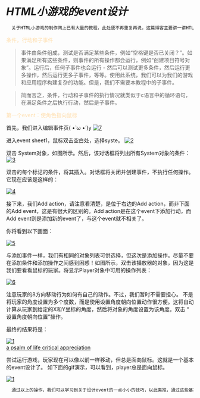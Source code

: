 # ***HTML小游戏的event设计***

```java
  关于HTML小游戏的制作网上已有大量的教程，此处便不再重复再说，这篇博客主要讲一讲HTLM游戏制作中的一个event的编写与设计
```

 <font color=NavajoWhite>   条件，行动和子事件</font>


 > 事件由条件组成，测试是否满足某些条件，例如“空格键是否已关闭？”。如果满足所有这些条件，则事件的所有操作都会运行，例如“创建项目符号对象”。运行后，任何子事件也会运行 - 然后可以测试更多条件，然后运行更多操作，然后运行更多子事件，等等。使用此系统，我们可以为我们的游戏和应用程序构建复杂的功能。但是，我们不需要本教程中的子事件。

> 简而言之，条件，行动和子事件的执行情况就类似于c语言中的循环语句，在满足条件之后执行行动，然后是子事件。

<font color=NavajoWhite>第一个event：使角色指向鼠标</font>

首先，我们进入编辑事件页( •̀ ω •́ )y
<a href="https://imgbb.com/"><img src="https://image.ibb.co/dkGweU/7.png" alt="7" border="0"></a>

进入event sheet1，鼠标双击空白处，选择syste。
<a href="https://imgbb.com/"><img src="https://image.ibb.co/gaTytp/2.png" alt="2" border="0"></a>

双击 System对象，如图所示。然后，该对话框将列出所有System对象的条件：
<a href="https://imgbb.com/"><img src="https://image.ibb.co/kaR7m9/3.png" alt="3" border="0"></a>

双击的每个标记的条件，将其插入。对话框将关闭并创建事件，不执行任何操作。它现在应该是这样的：

  <a href="https://imgbb.com/"><img src="https://image.ibb.co/fEsf69/4.png" alt="4" border="0"></a>

  接下来，我们Add action，请注意看清楚，是位于右边的Add action，而非下面的Add event，这是有很大的区别的。Add action是在这个event下添加行动，而Add event则是添加新的event了，与这个event就不相关了。

你将看到以下画面：


<a href="https://imgbb.com/"><img src="https://image.ibb.co/fFibeU/5.png" alt="5" border="0"></a>

与添加事件一样，我们有相同的对象列表可供选择，但这次是添加操作。尽量不要在添加条件和添加操作之间感到困惑！如图所示，双击该播放器的对象，因为这是我们要看看鼠标的玩家。将显示Player对象中可用的操作列表：

<a href="https://imgbb.com/"><img src="https://image.ibb.co/bt89zU/6.png" alt="6" border="0" /></a>

注意玩家的8方向移动行为如何有自己的动作。不过，我们暂时不需要担心。
不是将玩家的角度设置为多个度数，而是使用设置角度朝向位置动作很方便。这将自动计算从玩家到给定的X和Y坐标的角度，然后将对象的角度设置为该角度。双击 “ 设置角度朝向位置”操作。

最终的结果将是：

<a href="https://imgbb.com/"><img src="https://image.ibb.co/crwjYp/1.png" alt="1" border="0"></a><br /><a target='_blank' href='https://poetandpoem.com/analysis-of-a-psalm-of-life-by-henry-wadsworth-longfellow'>a psalm of life critical appreciation</a><br />

尝试运行游戏，玩家现在可以像以前一样移动，但总是面向鼠标。这就是一个基本的event设计了。
如下面的gif演示，可以看到，player总是面向鼠标。

<a href="https://ibb.co/n2RbUU"><img src="https://preview.ibb.co/ctrX3p/1.gif" alt="1" border="0" /></a>

```java
  通过以上的操作，我们可以学习到关于设计event的一点小小的技巧，以此类推，通过这些基本操作，我们便可以掌握如何设计其它的event了。不过这也需要加强自己的英语水平以便去理解每个actio的意义。
```

